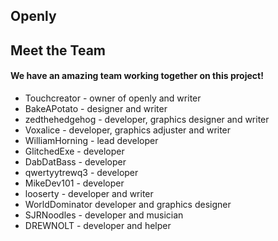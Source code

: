 
## __Openly__
## Meet the Team
#### We have an amazing team working together on this project!
- Touchcreator - owner of openly and writer
- BakeAPotato - designer and writer
- zedthehedgehog - developer, graphics designer and writer
- Voxalice - developer, graphics adjuster and writer
- WilliamHorning - lead developer
- GlitchedExe - developer
- DabDatBass - developer
- qwertyytrewq3 - developer
- MikeDev101 - developer
- looserty - developer and writer
- WorldDominator developer and graphics designer
- SJRNoodles - developer and musician
- DREWNOLT - developer and helper